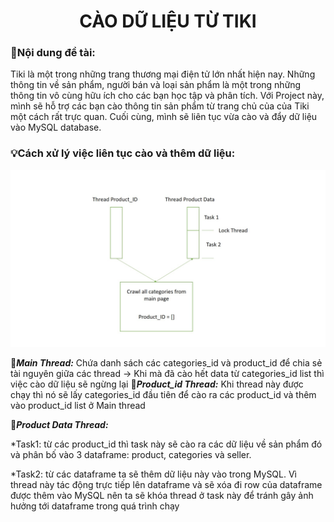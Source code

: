 # <div align="center">CÀO DỮ LIỆU TỪ TIKI</div>

### 🚨Nội dung đề tài: 
Tiki là một trong những trang thương mại điện tử lớn nhất hiện nay. Những thông tin về sản phẩm, người bán và loại sản phẩm là một trong những thông tin vô cùng hữu ích cho các bạn học tập và phân tích. Với Project này, mình sẽ hỗ trợ các bạn cào thông tin sản phẩm từ trang chủ của của Tiki một cách rất trực quan. Cuối cùng, mình sẽ liên tục vừa cào và đẩy dữ liệu vào MySQL database.

### 💡Cách xử lý việc liên tục cào và thêm dữ liệu:

![alt text](https://github.com/DungNguyen0209/Crawling_Product_Data_From_Tiki/blob/main/Assert/Presentation1.jpg?raw=true)

🔻***Main Thread:*** Chứa danh sách các categories_id và product_id để chia sẻ tài nguyên giữa các thread
    -> Khi mà đã cào hết data từ categories_id list thì việc cào dữ liệu sẽ ngừng lại
🔻***Product_id Thread:*** Khi thread này được chạy thì nó sẽ lấy categories_id đầu tiên để cào ra các product_id và thêm vào product_id  list ở Main thread

🔻***Product Data Thread:***
    
   *Task1: từ các product_id thì task này sẽ cào ra các dữ liệu về sản phẩm đó và phân bố vào 3 dataframe: product, categories và seller.
    
   *Task2: từ các dataframe ta sẽ thêm dữ liệu này vào trong MySQL. Vì thread này tác động trực tiếp lên dataframe và sẽ xóa đi row của dataframe được thêm vào MySQL      nên ta sẽ khóa thread ở task này để tránh gây ảnh hưởng tới dataframe trong quá trình chạy
